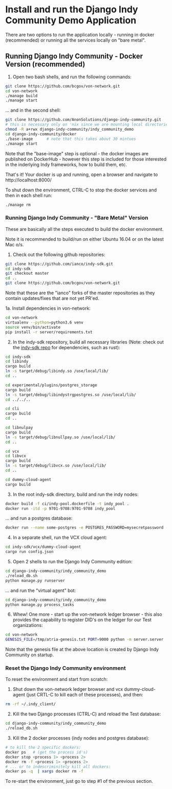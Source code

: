 # Install and run the Django Indy Community Demo Application

There are two options to run the application locally - running in docker (recommended) or running all the services locally on "bare metal".


## Running Django Indy Community - Docker Version (recommended)

1. Open two bash shells, and run the following commands:

```bash
git clone https://github.com/bcgov/von-network.git
cd von-network
./manage build
./manage start
```

... and in the second shell:

```bash
git clone https://github.com/AnonSolutions/django-indy-community.git
# this is necessary only on 'nix since we are mounting local directories
chmod -R a+rwx django-indy-community/indy_community_demo
cd django-indy-community/docker
./base-image      # note that this takes about 30 mintues
./manage start
```

Note that the "base-image" step is optional - the docker images are published on DockerHub - however this step is included for those interested in the inderlying Indy frameworks, how to build them, etc.

That's it!  Your docker is up and running, open a browser and navigate to http://localhost:8000/

To shut down the environment, CTRL-C to stop the docker services and then in each shell run:

```bash
./manage rm
```


### Running Django Indy Community - "Bare Metal" Version

These are basically all the steps executed to build the docker environment.

Note it is recommended to build/run on either Ubuntu 16.04 or on the latest Mac o/s.

1. Check out the following github repositories:

```bash
git clone https://github.com/ianco/indy-sdk.git
cd indy-sdk
git checkout master
cd ..
git clone https://github.com/bcgov/von-network.git
```

Note that these are the "ianco" forks of the master repositories as they contain updates/fixes that are not yet PR'ed.

1a. Install dependencies in von-network:

```bash
cd von-network
virtualenv --python=python3.6 venv
source venv/bin/activate
pip install -r server/requirements.txt
```

2. In the indy-sdk repository, build all necessary libraries (Note: check out the [indy-sdk repo](https://github.com/hyperledger/indy-sdk) for dependencies, such as rust):

```bash
cd indy-sdk
cd libindy
cargo build
ln -s target/debug/libindy.so /use/local/lib/
cd ..

cd experimental/plugins/postgres_storage
cargo build
ln -s target/debug/libindystrgpostgres.so /use/local/lib/
cd ../../..

cd cli
cargo build
cd ..

cd libnulpay
cargo build
ln -s target/debug/libnullpay.so /use/local/lib/
cd ..

cd vcx
cd libvcx
cargo build
ln -s target/debug/libvcx.so /use/local/lib/
cd ..

cd dummy-cloud-agent
cargo build
```

3. In the root indy-sdk directory, build and run the indy nodes:

```bash
docker build -f ci/indy-pool.dockerfile -t indy_pool .
docker run -itd -p 9701-9708:9701-9708 indy_pool
```

... and run a postgres database:

```bash
docker run --name some-postgres -e POSTGRES_PASSWORD=mysecretpassword -d -p 5432:5432 postgres -c 'log_statement=all' -c 'logging_collector=on' -c 'log_destination=stderr'
```

4. In a separate shell, run the VCX cloud agent:

```bash
cd indy-sdk/vcx/dummy-cloud-agent
cargo run config.json
```

5. Open 2 shells to run the Django Indy Community edition:

```bash
cd django-indy-community/indy_community_demo
./reload_db.sh
python manage.py runserver
```

... and run the "virtual agent" bot:

```bash
cd django-indy-community/indy_community_demo
python manage.py process_tasks
```

6. Whew!  One more - start up the von-network ledger browser - this also provides the capability to register DID's on the ledger for our Test organizations:

```bash
cd von-network
GENESIS_FILE=/tmp/atria-genesis.txt PORT=9000 python -m server.server
```

Note that the genesis file at the above location is created by Django Indy Community on startup.


### Reset the Django Indy Community environment

To reset the environment and start from scratch:

1. Shut down the von-network ledger browser and vcx dummy-cloud-agent (just CRTL-C to kill each of these processes), and then:

```bash
rm -rf ~/.indy_client/
```

2. Kill the two Django processes (CTRL-C) and reload the Test database:

```bash
cd django-indy-community/indy_community_demo
./reload_db.sh
```

3. Kill the 2 docker processes (indy nodes and postgres database):

```bash
# to kill the 2 specific dockers:
docker ps   # (get the process id's)
docker stop <process 1> <process 2>
docker rm -f <process 1> <process 2>
# ... or to indescriminitely kill all dockers:
docker ps -q  | xargs docker rm -f
```

To re-start the environment, just go to step #1 of the previous section.

